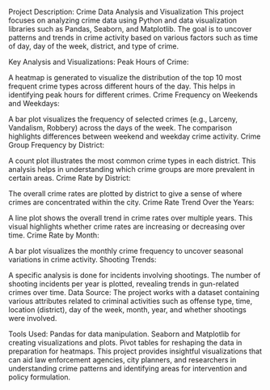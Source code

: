 

Project Description: Crime Data Analysis and Visualization
This project focuses on analyzing crime data using Python and data visualization libraries such as Pandas, Seaborn, and Matplotlib. The goal is to uncover patterns and trends in crime activity based on various factors such as time of day, day of the week, district, and type of crime.

Key Analysis and Visualizations:
Peak Hours of Crime:

A heatmap is generated to visualize the distribution of the top 10 most frequent crime types across different hours of the day. This helps in identifying peak hours for different crimes.
Crime Frequency on Weekends and Weekdays:

A bar plot visualizes the frequency of selected crimes (e.g., Larceny, Vandalism, Robbery) across the days of the week. The comparison highlights differences between weekend and weekday crime activity.
Crime Group Frequency by District:

A count plot illustrates the most common crime types in each district. This analysis helps in understanding which crime groups are more prevalent in certain areas.
Crime Rate by District:

The overall crime rates are plotted by district to give a sense of where crimes are concentrated within the city.
Crime Rate Trend Over the Years:

A line plot shows the overall trend in crime rates over multiple years. This visual highlights whether crime rates are increasing or decreasing over time.
Crime Rate by Month:

A bar plot visualizes the monthly crime frequency to uncover seasonal variations in crime activity.
Shooting Trends:

A specific analysis is done for incidents involving shootings. The number of shooting incidents per year is plotted, revealing trends in gun-related crimes over time.
Data Source:
The project works with a dataset containing various attributes related to criminal activities such as offense type, time, location (district), day of the week, month, year, and whether shootings were involved.

Tools Used:
Pandas for data manipulation.
Seaborn and Matplotlib for creating visualizations and plots.
Pivot tables for reshaping the data in preparation for heatmaps.
This project provides insightful visualizations that can aid law enforcement agencies, city planners, and researchers in understanding crime patterns and identifying areas for intervention and policy formulation.
